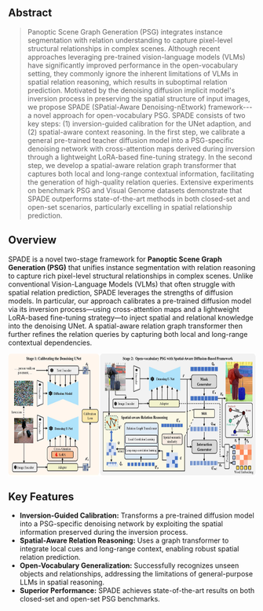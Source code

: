 ## Abstract

>Panoptic Scene Graph Generation (PSG) integrates instance segmentation with relation understanding to capture pixel-level structural relationships in complex scenes. Although recent approaches leveraging pre-trained vision-language models (VLMs) have significantly improved performance in the open-vocabulary setting, they commonly ignore the  inherent limitations of VLMs in spatial relation reasoning, which results in suboptimal relation prediction. Motivated by the denoising diffusion implicit model's inversion process in preserving the spatial structure of input images, we propose SPADE (SPatial-Aware Denoising-nEtwork) framework---a novel approach for open-vocabulary PSG. SPADE consists of two key steps: (1) inversion-guided calibration for the UNet adaption, and (2) spatial-aware context reasoning. In the first step, we calibrate a general pre-trained teacher diffusion model into a PSG-specific denoising network with cross-attention maps derived during inversion through a lightweight LoRA-based fine-tuning strategy. In the second step, we develop a spatial-aware relation graph transformer that captures both local and long-range contextual information, facilitating the generation of high-quality relation queries. Extensive experiments on benchmark PSG and Visual Genome datasets demonstrate that SPADE outperforms state-of-the-art methods in both closed-set and open-set scenarios, particularly excelling in spatial relationship prediction.


## Overview

SPADE is a novel two-stage framework for **Panoptic Scene Graph Generation (PSG)** that unifies instance segmentation with relation reasoning to capture rich pixel-level structural relationships in complex scenes. Unlike conventional Vision-Language Models (VLMs) that often struggle with spatial relation prediction, SPADE leverages the strengths of diffusion models. In particular, our approach calibrates a pre-trained diffusion model via its inversion process—using cross-attention maps and a lightweight LoRA-based fine-tuning strategy—to inject spatial and relational knowledge into the denoising UNet. A spatial-aware relation graph transformer then further refines the relation queries by capturing both local and long-range contextual dependencies.

<img src="Figure/model.jpg" align="center" width="800" height="250">


## Key Features

- **Inversion-Guided Calibration:** Transforms a pre-trained diffusion model into a PSG-specific denoising network by exploiting the spatial information preserved during the inversion process.
- **Spatial-Aware Relation Reasoning:** Uses a graph transformer to integrate local cues and long-range context, enabling robust spatial relation prediction.
- **Open-Vocabulary Generalization:** Successfully recognizes unseen objects and relationships, addressing the limitations of general-purpose LLMs in spatial reasoning.
- **Superior Performance:** SPADE achieves state-of-the-art results on both closed-set and open-set PSG benchmarks.






